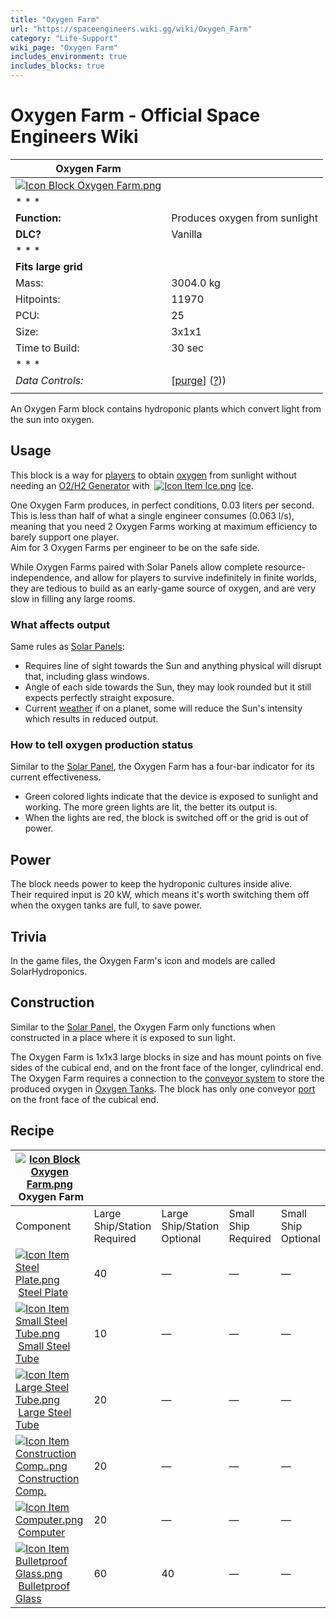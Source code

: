 ```yaml
---
title: "Oxygen Farm"
url: "https://spaceengineers.wiki.gg/wiki/Oxygen_Farm"
category: "Life-Support"
wiki_page: "Oxygen Farm"
includes_environment: true
includes_blocks: true
---
```


# Oxygen Farm - Official Space Engineers Wiki

| Oxygen Farm |     |
| --- | --- |
| [![Icon Block Oxygen Farm.png](https://spaceengineers.wiki.gg/images/5/57/Icon_Block_Oxygen_Farm.png?d55878)](https://spaceengineers.wiki.gg/wiki/File:Icon_Block_Oxygen_Farm.png) |     |
| * * * |     |
| **Function:** | Produces oxygen from sunlight |
| **DLC?** | Vanilla |
| * * * |     |
| **Fits large grid** |     |
| Mass: | 3004.0 kg |
| Hitpoints: | 11970 |
| PCU: | 25  |
| Size: | 3x1x1 |
| Time to Build: | 30 sec |
| * * * |     |
| _Data Controls:_ | \[[purge](https://spaceengineers.wiki.gg/wiki/Oxygen_Farm?action=purge)\] ([?](https://spaceengineers.wiki.gg/wiki/Template:Info_Block))) |
|     |     |

An Oxygen Farm block contains hydroponic plants which convert light from the sun into oxygen.

## Usage

This block is a way for [players](https://spaceengineers.wiki.gg/wiki/Space_Engineer "Space Engineer") to obtain [oxygen](https://spaceengineers.wiki.gg/wiki/Oxygen "Oxygen") from sunlight without needing an [O2/H2 Generator](https://spaceengineers.wiki.gg/wiki/O2_H2_Generator "O2 H2 Generator") with  [![Icon Item Ice.png](https://spaceengineers.wiki.gg/images/thumb/9/9a/Icon_Item_Ice.png/21px-Icon_Item_Ice.png?f8a728)](https://spaceengineers.wiki.gg/wiki/Ice "Ice") [Ice](https://spaceengineers.wiki.gg/wiki/Ice "Ice").

One Oxygen Farm produces, in perfect conditions, 0.03 liters per second. This is less than half of what a single engineer consumes (0.063 l/s), meaning that you need 2 Oxygen Farms working at maximum efficiency to barely support one player.  
Aim for 3 Oxygen Farms per engineer to be on the safe side.

While Oxygen Farms paired with Solar Panels allow complete resource-independence, and allow for players to survive indefinitely in finite worlds, they are tedious to build as an early-game source of oxygen, and are very slow in filling any large rooms.

### What affects output

Same rules as [Solar Panels](https://spaceengineers.wiki.gg/wiki/Solar_Panel "Solar Panel"):

*   Requires line of sight towards the Sun and anything physical will disrupt that, including glass windows.
*   Angle of each side towards the Sun, they may look rounded but it still expects perfectly straight exposure.
*   Current [weather](https://spaceengineers.wiki.gg/wiki/Weather "Weather") if on a planet, some will reduce the Sun's intensity which results in reduced output.

### How to tell oxygen production status

Similar to the [Solar Panel](https://spaceengineers.wiki.gg/wiki/Solar_Panel "Solar Panel"), the Oxygen Farm has a four-bar indicator for its current effectiveness.

*   Green colored lights indicate that the device is exposed to sunlight and working. The more green lights are lit, the better its output is.
*   When the lights are red, the block is switched off or the grid is out of power.

## Power

The block needs power to keep the hydroponic cultures inside alive.  
Their required input is 20 kW, which means it's worth switching them off when the oxygen tanks are full, to save power.

## Trivia

In the game files, the Oxygen Farm's icon and models are called SolarHydroponics.

## Construction

Similar to the [Solar Panel](https://spaceengineers.wiki.gg/wiki/Solar_Panel "Solar Panel"), the Oxygen Farm only functions when constructed in a place where it is exposed to sun light.

The Oxygen Farm is 1x1x3 large blocks in size and has mount points on five sides of the cubical end, and on the front face of the longer, cylindrical end. The Oxygen Farm requires a connection to the [conveyor system](https://spaceengineers.wiki.gg/wiki/Conveyor_system "Conveyor system") to store the produced oxygen in [Oxygen Tanks](https://spaceengineers.wiki.gg/wiki/Oxygen_Tank "Oxygen Tank"). The block has only one conveyor [port](https://spaceengineers.wiki.gg/wiki/Port "Port") on the front face of the cubical end.

## Recipe

| [![Icon Block Oxygen Farm.png](https://spaceengineers.wiki.gg/images/thumb/5/57/Icon_Block_Oxygen_Farm.png/21px-Icon_Block_Oxygen_Farm.png?d55878)](https://spaceengineers.wiki.gg/wiki/Oxygen_Farm "Oxygen Farm") Oxygen Farm |     |     |     |     |
| --- | --- | --- | --- | --- |
| Component | Large Ship/Station  <br>Required | Large Ship/Station  <br>Optional | Small Ship  <br>Required | Small Ship  <br>Optional |
| [![Icon Item Steel Plate.png](https://spaceengineers.wiki.gg/images/thumb/4/4c/Icon_Item_Steel_Plate.png/21px-Icon_Item_Steel_Plate.png?437e3a)](https://spaceengineers.wiki.gg/wiki/Steel_Plate "Steel Plate") [Steel Plate](https://spaceengineers.wiki.gg/wiki/Steel_Plate "Steel Plate") | 40  | —   | —   | —   |
| [![Icon Item Small Steel Tube.png](https://spaceengineers.wiki.gg/images/thumb/f/f7/Icon_Item_Small_Steel_Tube.png/21px-Icon_Item_Small_Steel_Tube.png?4fe418)](https://spaceengineers.wiki.gg/wiki/Small_Steel_Tube "Small Steel Tube") [Small Steel Tube](https://spaceengineers.wiki.gg/wiki/Small_Steel_Tube "Small Steel Tube") | 10  | —   | —   | —   |
| [![Icon Item Large Steel Tube.png](https://spaceengineers.wiki.gg/images/thumb/f/fe/Icon_Item_Large_Steel_Tube.png/21px-Icon_Item_Large_Steel_Tube.png?31c1e4)](https://spaceengineers.wiki.gg/wiki/Large_Steel_Tube "Large Steel Tube") [Large Steel Tube](https://spaceengineers.wiki.gg/wiki/Large_Steel_Tube "Large Steel Tube") | 20  | —   | —   | —   |
| [![Icon Item Construction Comp..png](https://spaceengineers.wiki.gg/images/thumb/4/45/Icon_Item_Construction_Comp..png/21px-Icon_Item_Construction_Comp..png?cdc26f)](https://spaceengineers.wiki.gg/wiki/Construction_Comp. "Construction Comp.") [Construction Comp.](https://spaceengineers.wiki.gg/wiki/Construction_Comp. "Construction Comp.") | 20  | —   | —   | —   |
| [![Icon Item Computer.png](https://spaceengineers.wiki.gg/images/thumb/7/72/Icon_Item_Computer.png/21px-Icon_Item_Computer.png?65c1a4)](https://spaceengineers.wiki.gg/wiki/Computer "Computer") [Computer](https://spaceengineers.wiki.gg/wiki/Computer "Computer") | 20  | —   | —   | —   |
| [![Icon Item Bulletproof Glass.png](https://spaceengineers.wiki.gg/images/thumb/c/c1/Icon_Item_Bulletproof_Glass.png/21px-Icon_Item_Bulletproof_Glass.png?1941ea)](https://spaceengineers.wiki.gg/wiki/Bulletproof_Glass "Bulletproof Glass") [Bulletproof Glass](https://spaceengineers.wiki.gg/wiki/Bulletproof_Glass "Bulletproof Glass") | 60  | 40  | —   | —   |